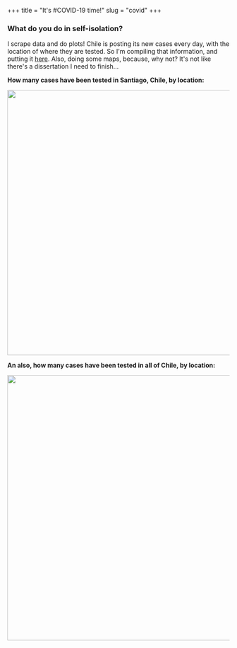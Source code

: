 +++ 
title = "It's #COVID-19 time!"
slug = "covid"
+++

### What do you do in self-isolation?

I scrape data and do plots! Chile is posting its new cases every day, with the location of where they are tested. So I'm compiling that information, and putting it [here](/files/data_covid.csv). Also, doing some maps, because, why not? It's not like there's a dissertation I need to finish...

**How many cases have been tested in Santiago, Chile, by location:**
<p align="center">
<img src="/images/covid.gif" width="600">
</p>


**An also, how many cases have been tested in all of Chile, by location:**
<p align="center">
<img src="/images/covid_chile.gif" width="600">
</p>
